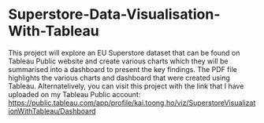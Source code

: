 # Superstore-Data-Visualisation-With-Tableau
This project will explore an EU Superstore dataset that can be found on Tableau Public website and create various charts which they will be summarised into a dashboard to present the key findings. The PDF file highlights the various charts and dashboard that were created using Tableau. Alternatelively, you can visit this project with the link that I have uploaded on my Tableau Public account: https://public.tableau.com/app/profile/kai.toong.ho/viz/SuperstoreVisualizationWithTableau/Dashboard
